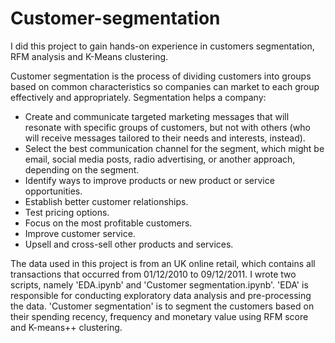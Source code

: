 # Customer-segmentation
I did this project to gain hands-on experience in customers segmentation, RFM analysis and K-Means clustering.  

Customer segmentation is the process of dividing customers into groups based on common characteristics so companies can market to each group effectively and appropriately.
Segmentation helps a company:

* Create and communicate targeted marketing messages that will resonate with specific groups of customers, but not with others (who will receive messages tailored to their needs and interests, instead).
* Select the best communication channel for the segment, which might be email, social media posts, radio advertising, or another approach, depending on the segment. 
* Identify ways to improve products or new product or service opportunities.
* Establish better customer relationships.
* Test pricing options.
* Focus on the most profitable customers.
* Improve customer service.
* Upsell and cross-sell other products and services.

The data used in this project is from an UK online retail, which contains all transactions that occurred from 01/12/2010 to 09/12/2011. I wrote two scripts, namely 'EDA.ipynb' and 'Customer segmentation.ipynb'. 'EDA' is responsible for conducting exploratory data analysis and pre-processing the data. 'Customer segmentation' is to segment the customers based on their spending recency, frequency and monetary value using RFM score and K-means++ clustering. 
